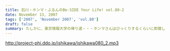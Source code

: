 ```yaml
---
title: 石川・ホンマ・ぶるんのBe-SIDE Your Life! vol.80-2
date: November 13, 2007
tags: ['2007', 'November 2007', 'vol.80']
draft: false
summary: たしかに、東京情報大学の帰り道・・・ホンマさんはびっくりするくらいに即寝していました！いったいどうしたらあんなにすぐに寝れるのだろう・・・。のび太くん並みですよ。アレは。NAMAE
---
```


http://project-phi.ddo.jp/ishikawa/ishikawa080_2.mp3
